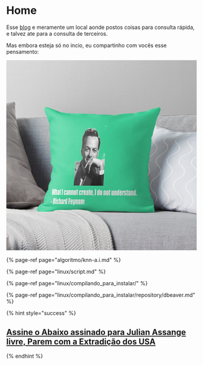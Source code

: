 # Home

Esse [blog](https://gilberto-tec.gitbook.io/blog/) e meramente um local aonde postos coisas para consulta rápida, e talvez ate para a consulta de terceiros.

Mas embora esteja só no incio, eu compartinho com vocês esse pensamento:

![&quot;What I cannot create, I do not undertand&quot; ou &quot;O que n&#xE3;o posso criar, n&#xE3;o entendo&quot;](.gitbook/assets/image%20%281%29.png)

{% page-ref page="algoritmo/knn-a.i.md" %}

{% page-ref page="linux/script.md" %}

{% page-ref page="linux/compilando\_para\_instalar/" %}

{% page-ref page="linux/compilando\_para\_instalar/repository/dbeaver.md" %}

{% hint style="success" %}
## [Assine o Abaixo assinado para Julian Assange livre, Parem com a Extradição dos USA](https://www.change.org/p/free-julian-assange-before-it-s-too-late-stop-usa-extradition)
{% endhint %}


